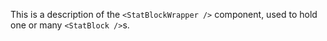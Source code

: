 This is a description of the `<StatBlockWrapper />` component, used to hold one or many `<StatBlock />`s.
